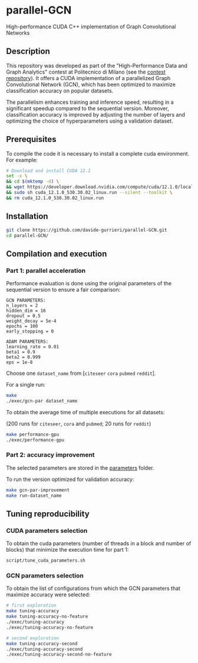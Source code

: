 # parallel-GCN

High-performance CUDA C++ implementation of Graph Convolutional Networks

## Description

This repository was developed as part of the "High-Performance Data and Graph Analytics" contest at Politecnico di Milano (see the [contest repository](https://github.com/ian-ofgod/hpdga-spring23)). It offers a CUDA implementation of a parallelized Graph Convolutional Network (GCN), which has been optimized to maximize classification accuracy on popular datasets.

The parallelism enhances training and inference speed, resulting in a significant speedup compared to the sequential version. Moreover, classification accuracy is improved by adjusting the number of layers and optimizing the choice of hyperparameters using a validation dataset.

## Prerequisites

To compile the code it is necessary to install a complete cuda environment. For example:

```bash
# Download and install CUDA 12.1
set -x \
&& cd $(mktemp -d) \
&& wget https://developer.download.nvidia.com/compute/cuda/12.1.0/local_installers/cuda_12.1.0_530.30.02_linux.run \
&& sudo sh cuda_12.1.0_530.30.02_linux.run --silent --toolkit \
&& rm cuda_12.1.0_530.30.02_linux.run
```

## Installation

```bash
git clone https://github.com/davide-gurrieri/parallel-GCN.git
cd parallel-GCN/
```

## Compilation and execution

### Part 1: parallel acceleration

Performance evaluation is done using the original parameters of the sequential version to ensure a fair comparison:

```
GCN PARAMETERS:
n_layers = 2
hidden_dim = 16
dropout = 0.5
weight_decay = 5e-4
epochs = 100
early_stopping = 0

ADAM PARAMETERS:
learning_rate = 0.01
beta1 = 0.9
beta2 = 0.999
eps = 1e-8
```

Choose one `dataset_name` from [`citeseer` `cora` `pubmed` `reddit`].

For a single run:

```bash
make
./exec/gcn-par dataset_name
```

To obtain the average time of multiple executions for all datasets:

(200 runs for `citeseer`, `cora` and `pubmed`; 20 runs for `reddit`)

```bash
make performance-gpu
./exec/performance-gpu
```

### Part 2: accuracy improvement

The selected parameters are stored in the [parameters](https://github.com/davide-gurrieri/parallel-GCN/tree/main/parameters) folder.

To run the version optimized for validation accuracy:

```bash
make gcn-par-improvement
make run-dataset_name
```

## Tuning reproducibility

### CUDA parameters selection

To obtain the cuda parameters (number of threads in a block and number of blocks) that minimize the execution time for part 1:

```bash
script/tune_cuda_parameters.sh
```

### GCN parameters selection

To obtain the list of configurations from which the GCN parameters that maximize accuracy were selected:

```bash
# first exploration
make tuning-accuracy
make tuning-accuracy-no-feature
./exec/tuning-accuracy
./exec/tuning-accuracy-no-feature

# second exploration
make tuning-accuracy-second
./exec/tuning-accuracy-second
./exec/tuning-accuracy-second-no-feature
```
